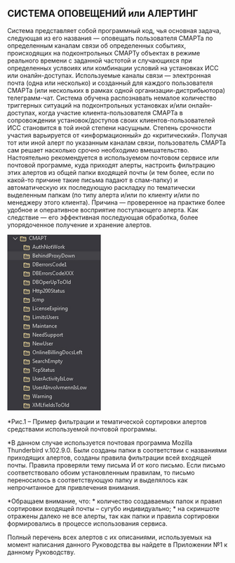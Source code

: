 ## СИСТЕМА ОПОВЕЩЕНИЙ или АЛЕРТИНГ

Система представляет собой программный код, чья основная задача, следующая из его названия — оповещать пользователя СМАРТа по определенным каналам связи об определенных событиях, 
происходящих на подконтрольных СМАРТу объектах в режиме реального времени с заданной частотой и случающихся при определенных услвоиях или комбинации условий на установках ИСС или оналйн-доступах. 
Используемые каналы связи — электронная почта (одна или несколько) и созданный для каждого пользователя СМАРТа (или нескольких в рамках одной организации-дистрибьютора) телеграмм-чат.
Система обучена распознавать немалое количество триггерных ситуаций на подконтрольных установках и/или онлайн-доступах, когда участие клиента-пользователя СМАРТа в сопровождении установок/доступов своих клиентов-пользователей ИСС становится в той иной степени насущным. 
Степень срочности участия варьируется от «информационный» до «критический». Получая тот или иной алерт по указанным каналам связи, пользователь СМАРТа сам решает насколько срочно необходимо вмешательство.
Настоятельно рекомендуется в используемом почтовом сервисе или почтовой программе, куда приходят алерты, настроить фильтрацию этих алертов из общей папки входящей почты (и тем более, если по какой-то причине такие письма падают в спам-папку) и автоматическую их последующую раскладку по тематически выделенным папкам (по типу алерта и/или по клиенту и/или по менеджеру этого клиента). 
Причина — проверенное на практике более удобное и оперативное восприятие поступающего алерта. Как следствие — его эффективная последующая обработка, более упорядоченное получение и хранение алертов.

<img src="img/mail_folders_alerts.jpg" width="213" alt="" aling=left>

*Рис.1 – Пример фильтрации и тематической сортировки алертов средствами используемой почтовой программы.

*В данном случае используется почтовая программа Mozilla Thunderbird v.102.9.0. Были созданы папки в соответствии с названиями приходящих алертов, созданы правила фильтрации всей входящей почты. Правила проверяли тему письма И от кого письмо. Если письмо соответствовало обоим установленным правилам, то письмо переносилось в соответствующую папку и выделялось как непрочитанное для привлечения внимания. 

*Обращаем внимание, что: 
*­	количество создаваемых папок и правил сортировки входящей почты – сугубо индивидуально;
*­	на скриншоте отражены далеко не все алерты, так как папки и правила сортировки формировались в процессе использования сервиса.

Полный перечень всех алертов с их описаниями, используемых на момент написания данного Руководства вы найдете в Приложении №1 к данному Руководству.
